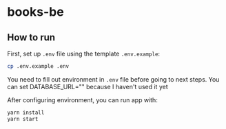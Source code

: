 # books-be
## How to run

First, set up `.env` file using the template `.env.example`:

```bash
cp .env.example .env
```

You need to fill out environment in `.env` file before going to next steps.
You can set DATABASE_URL="" because I haven't used it yet

After configuring environment, you can run app with:

```bash
yarn install
yarn start
```